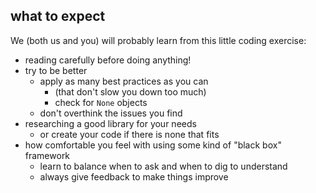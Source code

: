 
## what to expect

We (both us and you) will probably learn from this little coding exercise:

- reading carefully before doing anything!
- try to be better
    + apply as many best practices as you can 
        * (that don't slow you down too much)
        * check for `None` objects
    + don't overthink the issues you find
- researching a good library for your needs
    + or create your code if there is none that fits
- how comfortable you feel with using some kind of "black box" framework
    + learn to balance when to ask and when to dig to understand
    + always give feedback to make things improve


